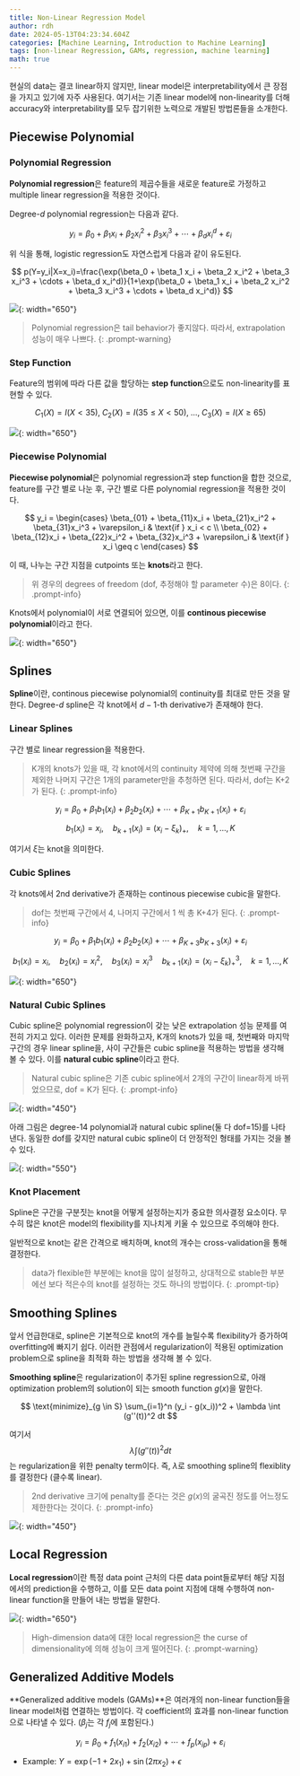 ```yaml
---
title: Non-Linear Regression Model
author: rdh
date: 2024-05-13T04:23:34.604Z
categories: [Machine Learning, Introduction to Machine Learning]
tags: [non-linear Regression, GAMs, regression, machine learning]
math: true
---
```

현실의 data는 결코 linear하지 않지만, linear model은 interpretability에서 큰 장점을 가지고 있기에 자주 사용된다. 여기서는 기존 linear model에 non-linearity를 더해 accuracy와 interpretability를 모두 잡기위한 노력으로 개발된 방법론들을 소개한다.

## Piecewise Polynomial
### Polynomial Regression
**Polynomial regression**은 feature의 제곱수들을 새로운 feature로 가정하고 multiple linear regression을 적용한 것이다.

Degree-$d$ polynomial regression는 다음과 같다.

$$
y_i = \beta_0 + \beta_1 x_i + \beta_2 x_i^2 + \beta_3 x_i^3 + \cdots + \beta_d x_i^d + \varepsilon_i
$$

위 식을 통해, logistic regression도 자연스럽게 다음과 같이 유도된다.

$$
p(Y=y_i|X=x_i)=\frac{\exp(\beta_0 + \beta_1 x_i + \beta_2 x_i^2 + \beta_3 x_i^3 + \cdots + \beta_d x_i^d)}{1+\exp(\beta_0 + \beta_1 x_i + \beta_2 x_i^2 + \beta_3 x_i^3 + \cdots + \beta_d x_i^d)}
$$

![](/assets/img/non-linear-regression-model-01.png){: width="650"}

> Polynomial regression은 tail behavior가 좋지않다. 따라서, extrapolation 성능이 매우 나쁘다.
{: .prompt-warning}

### Step Function
Feature의 범위에 따라 다른 값을 할당하는 **step function**으로도 non-linearity를 표현할 수 있다.

$$
C_1(X) = I(X < 35), \; C_2(X) = I(35 \leq X < 50),\; \dots,\; C_3(X) = I(X \geq 65)
$$

![](/assets/img/non-linear-regression-model-02.png){: width="650"}

### Piecewise Polynomial
**Piecewise polynomial**은 polynomial regression과 step function을 합한 것으로, feature를 구간 별로 나눈 후, 구간 별로 다른 polynomial regression을 적용한 것이다.

$$
y_i = 
\begin{cases} 
\beta_{01} + \beta_{11}x_i + \beta_{21}x_i^2 + \beta_{31}x_i^3 + \varepsilon_i & \text{if } x_i < c \\
\beta_{02} + \beta_{12}x_i + \beta_{22}x_i^2 + \beta_{32}x_i^3 + \varepsilon_i & \text{if } x_i \geq c
\end{cases}
$$

이 때, 나누는 구간 지점을 cutpoints 또는 **knots**라고 한다.

> 위 경우의 degrees of freedom (dof, 추정해야 할 parameter 수)은 8이다.
{: .prompt-info}

Knots에서 polynomial이 서로 연결되어 있으면, 이를 **continous piecewise polynomial**이라고 한다.

![](/assets/img/non-linear-regression-model-03.png){: width="650"}

## Splines
**Spline**이란, continous piecewise polynomial의 continuity를 최대로 만든 것을 말한다. Degree-$d$ spline은 각 knot에서 $d-1$-th derivative가 존재해야 한다.

### Linear Splines
구간 별로 linear regression을 적용한다. 

> K개의 knots가 있을 때, 각 knot에서의 continuity 제약에 의해 첫번째 구간을 제외한 나머지 구간은 1개의 parameter만을 추청하면 된다. 따라서, dof는 K+2가 된다.
{: .prompt-info}

$$
y_i = \beta_0 + \beta_1 b_1(x_i) + \beta_2 b_2(x_i) + \cdots + \beta_{K+1} b_{K+1}(x_i) + \varepsilon_i
$$

$$
b_1(x_i) = x_i, \quad b_{k+1}(x_i) = (x_i - \xi_k)_+, \quad k = 1, \ldots, K
$$

여기서 $\xi$는 knot을 의미한다.

### Cubic Splines
각 knots에서 2nd derivative가 존재하는 continous piecewise cubic을 말한다.

> dof는 첫번째 구간에서 4, 나머지 구간에서 1 씩 총 K+4가 된다.
{: .prompt-info}

$$
y_i = \beta_0 + \beta_1 b_1(x_i) + \beta_2 b_2(x_i) + \cdots + \beta_{K+3} b_{K+3}(x_i) + \varepsilon_i
$$

$$
b_1(x_i) = x_i, \quad b_2(x_i) = x_i^2, \quad b_3(x_i) = x_i^3 \quad b_{k+1}(x_i) = (x_i - \xi_k)_+^3, \quad k = 1, \ldots, K
$$

![](/assets/img/non-linear-regression-model-04.png){: width="650"}

### Natural Cubic Splines
Cubic spline은 polynomial regression이 갖는 낮은 extrapolation 성능 문제를 여전히 가지고 있다. 이러한 문제를 완화하고자, K개의 knots가 있을 때, 첫번째와 마지막 구간의 경우 linear spline을, 사이 구간들은 cubic spline을 적용하는 방법을 생각해 볼 수 있다. 이를 **natural cubic spline**이라고 한다.

> Natural cubic spline은 기존 cubic spline에서 2개의 구간이 linear하게 바뀌었으므로, dof = K가 된다.
{: .prompt-info}

![](/assets/img/non-linear-regression-model-05.png){: width="450"}

아래 그림은 degree-14 polynomial과 natural cubic spline(둘 다 dof=15)를 나타낸다. 동일한 dof를 갖지만 natural cubic spline이 더 안정적인 형태를 가지는 것을 볼 수 있다.

![](/assets/img/non-linear-regression-model-06.png){: width="550"}

### Knot Placement
Spline은 구간을 구분짓는 knot을 어떻게 설정하는지가 중요한 의사결정 요소이다. 무수히 많은 knot은 model의 flexibility를 지나치게 키울 수 있으므로 주의해야 한다.

일반적으로 knot는 같은 간격으로 배치하며, knot의 개수는 cross-validation을 통해 결정한다.

> data가 flexible한 부분에는 knot을 많이 설정하고, 상대적으로 stable한 부분에선 보다 적은수의 knot를 설정하는 것도 하나의 방법이다.
{: .prompt-tip}

## Smoothing Splines
앞서 언급한대로, spline은 기본적으로 knot의 개수를 늘릴수록 flexibility가 증가하여 overfitting에 빠지기 쉽다. 이러한 관점에서 regularization이 적용된 optimization problem으로 spline을 최적화 하는 방법을 생각해 볼 수 있다.

**Smoothing spline**은 regularization이 추가된 spline regression으로, 아래 optimization problem의 solution이 되는 smooth function $g(x)$을 말한다.

$$
\text{minimize}_{g \in S} \sum_{i=1}^n (y_i - g(x_i))^2 + \lambda \int (g''(t))^2 dt
$$

여기서 $$\lambda \int (g''(t))^2 dt$$는 regularization을 위한 penalty term이다. 즉, $\lambda$로 smoothing spline의 flexiblity를 결정한다 (클수록 linear).

> 2nd derivative 크기에 penalty를 준다는 것은 $g(x)$의 굴곡진 정도를 어느정도 제한한다는 것이다.
{: .prompt-info}

![](/assets/img/non-linear-regression-model-07.png){: width="450"}

## Local Regression
**Local regression**이란 특정 data point 근처의 다른 data point들로부터 해당 지점에서의 prediction을 수행하고, 이를 모든 data point 지점에 대해 수행하여 non-linear function을 만들어 내는 방법을 말한다.

![](/assets/img/non-linear-regression-model-08.png){: width="650"}

> High-dimension data에 대한 local regression은 the curse of dimensionality에 의해 성능이 크게 떨어진다.
{: .prompt-warning}

## Generalized Additive Models
**Generalized additive models (GAMs)**은 여러개의 non-linear function들을 linear model처럼 연결하는 방법이다. 각 coefficient의 효과를 non-linear function으로 나타낼 수 있다. ($\beta_j$는 각 $f_j$에 포함된다.)

$$
y_i = \beta_0 + f_1(x_{i1}) + f_2(x_{i2}) + \cdots + f_p(x_{ip}) + \varepsilon_i
$$

* Example: $Y = \exp(-1+2x_1) + \sin(2\pi x_2) + \epsilon$